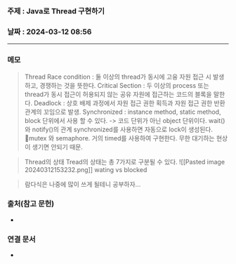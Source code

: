 ### 주제 : Java로 Thread 구현하기

### 날짜 : 2024-03-12 08:56
----
### 메모

> Thread
> Race condition : 둘 이상의 thread가 동시에 고융 자원 접근 시 발생하고, 경쟁하는 것을 뜻한다.
> Critical Section : 두 이상의 process 또는 thread가 동시 접근이 허용되지 않는 공유 자원에 접근하는 코드의 블록을 말한다.
> Deadlock : 상호 배제 과정에서 자원 접근 권한 획득과 자원 접근 권한 반환 관계의 꼬임으로 발생.
> Synchronized : instance method, static method, block 단위에서 사용 할 수 있다. -> 코드 단위가 아닌 object 단위이다.
> wait() 와 notify()의 관계
> synchronized를 사용하면 자동으로 lock이 생성된다.
> mutex 와 semaphore.
> 거의 timed를 사용하여 구현한다. 무한 대기하는 현상이 생기면 안되기 때문.

> Thread의 상태
> Tread의 상태는 총 7가지로 구분될 수 있다.
> ![[Pasted image 20240312153232.png]]
> wating vs blocked

> 람다식은 나중에 많이 쓰게 될테니 공부하자...

### 출처(참고 문헌)
-

### 연결 문서
-

